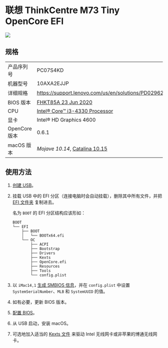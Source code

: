 # 联想 ThinkCentre M73 Tiny OpenCore EFI

![](images/screenshot-20201011-00-44-34.png)

## 规格

| | |
|-|-|
| 产品序列号 | PC07S4KD |
| 机器型号 | 10AXA2EJJP |
| 详细规格 | <https://support.lenovo.com/us/en/solutions/PD029621> |
| BIOS 版本 | [FHKT85A 23 Jun 2020](https://pcsupport.lenovo.com/us/en/products/desktops-and-all-in-ones/thinkcentre-m-series-desktops/thinkcentre-m73/10ax/10axa2ejjp/pc07s4kd/downloads/DS038325) |
| CPU | [Intel® Core™ i3-4330 Processor](https://ark.intel.com/content/www/us/en/ark/products/77769/intel-core-i3-4330-processor-4m-cache-3-50-ghz.html) |
| 显卡 | Intel® HD Graphics 4600 |
| OpenCore 版本 | 0.6.1 |
| macOS 版本 | *Mojave 10.14*, [Catalina 10.15](https://github.com/qianbinbin/hackintosh-m73-tiny/tree/macOS-Catalina-10.15) |

## 使用方法

1. [创建 USB](https://dortania.github.io/OpenCore-Install-Guide/installer-guide/)。

2. 挂载 USB 中的 EFI 分区（连接电脑时会自动挂载），删除其中所有文件，并把 [EFI 文件夹](BOOT/EFI) 复制进去。

   名为 `BOOT` 的 EFI 分区结构应该形如：

   ```
   BOOT
   └── EFI
       ├── BOOT
       │   └── BOOTx64.efi
       └── OC
           ├── ACPI
           ├── Bootstrap
           ├── Drivers
           ├── Kexts
           ├── OpenCore.efi
           ├── Resources
           ├── Tools
           └── config.plist
   ```

3. 以 `iMac14,1` [生成 SMBIOS 信息](https://dortania.github.io/OpenCore-Install-Guide/config-laptop.plist/haswell.html#platforminfo)，并在 `config.plist` 中设置 `SystemSerialNumber`、`MLB` 和 `SystemUUID` 的值。

4. 如有必要，更新 BIOS 版本。

5. [配置 BIOS](https://dortania.github.io/OpenCore-Install-Guide/config-laptop.plist/haswell.html#intel-bios-settings)。

6. 从 USB 启动，安装 macOS。

7. 可选地加入适当的 [Kexts 文件](https://dortania.github.io/OpenCore-Install-Guide/ktext.html#wifi-and-bluetooth) 来驱动 Intel 无线网卡或非苹果的博通无线网卡。
